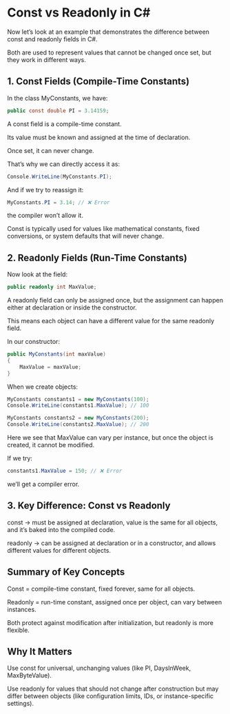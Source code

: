 # Const vs Readonly in C#

Now let’s look at an example that demonstrates the difference between const and readonly fields in C#.

Both are used to represent values that cannot be changed once set, but they work in different ways.

## 1. Const Fields (Compile-Time Constants)

In the class MyConstants, we have:

```csharp
public const double PI = 3.14159;
```

A const field is a compile-time constant.

Its value must be known and assigned at the time of declaration.

Once set, it can never change.

That’s why we can directly access it as:

```csharp
Console.WriteLine(MyConstants.PI);
```

And if we try to reassign it:

```csharp
MyConstants.PI = 3.14; // ❌ Error
```

the compiler won’t allow it.

Const is typically used for values like mathematical constants, fixed conversions, or system defaults that will never change.

## 2. Readonly Fields (Run-Time Constants)

Now look at the field:

```csharp
public readonly int MaxValue;
```

A readonly field can only be assigned once, but the assignment can happen either at declaration or inside the constructor.

This means each object can have a different value for the same readonly field.

In our constructor:

```csharp
public MyConstants(int maxValue)
{
    MaxValue = maxValue;
}
```

When we create objects:

```csharp
MyConstants constants1 = new MyConstants(100);
Console.WriteLine(constants1.MaxValue); // 100

MyConstants constants2 = new MyConstants(200);
Console.WriteLine(constants2.MaxValue); // 200
```

Here we see that MaxValue can vary per instance, but once the object is created, it cannot be modified.

If we try:

```csharp
constants1.MaxValue = 150; // ❌ Error
```

we’ll get a compiler error.

## 3. Key Difference: Const vs Readonly

const → must be assigned at declaration, value is the same for all objects, and it’s baked into the compiled code.

readonly → can be assigned at declaration or in a constructor, and allows different values for different objects.

## Summary of Key Concepts

Const = compile-time constant, fixed forever, same for all objects.

Readonly = run-time constant, assigned once per object, can vary between instances.

Both protect against modification after initialization, but readonly is more flexible.

##  Why It Matters

Use const for universal, unchanging values (like PI, DaysInWeek, MaxByteValue).

Use readonly for values that should not change after construction but may differ between objects (like configuration limits, IDs, or instance-specific settings).
